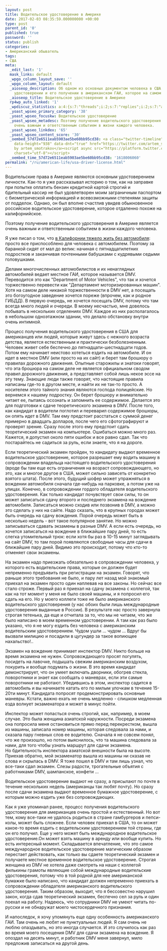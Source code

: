 ```yaml
---
layout: post
title: Водительское удостоверение в Америке
date: 2017-02-03 08:35:59.000000000 +00:00
type: post
parent_id: '0'
published: true
password: ''
status: publish
categories:
- Американский обыватель
tags:
- США
meta:
  _edit_last: '1'
  mask_links: default
  _wpgo_column_layout_save: ''
  _wpgo_column_layout: default
  _aioseop_description: Об одном из основных документом человека в США - водительском
    удостоверении и его получении в американском ГАИ, которое на самом деле DMV.
  _aioseop_title: Водительское удостоверение в Америке
  rp4wp_auto_linked: '1'
  _wpdiscuz_statistics: a:4:{s:7:"threads";i:2;s:7:"replies";i:2;s:7:"authors";i:2;s:14:"recent_authors";a:2:{i:0;O:8:"stdClass":3:{s:20:"comment_author_email";s:25:"artem.smotrakov@gmail.com";s:14:"comment_author";s:5:"artem";s:7:"user_id";s:1:"1";}i:1;O:8:"stdClass":3:{s:20:"comment_author_email";s:21:"irishdrakon@gmail.com";s:14:"comment_author";s:6:"Iren4k";s:7:"user_id";s:1:"0";}}}
  _yoast_wpseo_primary_category: '38'
  _yoast_wpseo_focuskw: Водительское удостоверение
  _yoast_wpseo_metadesc: Поэтому получение водительского удостоверения в Америке является
    очень важным и ответственным событием в жизни каждого человека.
  _yoast_wpseo_linkdex: '65'
  _yoast_wpseo_content_score: '30'
  _oembed_57d72e6511eab5903ae5be60bb95cd38: <a class="twitter-timeline" data-width="625"
    data-height="938" data-dnt="true" href="https://twitter.com/artem_smotrakov?ref_src=twsrc%5Etfw">Tweets
    by artem_smotrakov</a><script async src="https://platform.twitter.com/widgets.js"
    charset="utf-8"></script>
  _oembed_time_57d72e6511eab5903ae5be60bb95cd38: '1618006060'
permalink: "/ru/american-life/usa-driver-license.html"
---
```

Водительские права в Америке являются основным удостоверением личности. Как-то я уже рассказывал историю о том, как на заправке при попытке оплатить бензин кредитной картой строгий и бдительный&nbsp;кассир не был удовлетворен моим заграничным паспортом с биометрической информацией и всевозможными степенями защиты от подделок. Однако, он был вполне счастлив увидев обыкновенное российское водительское удостоверение, которое отдаленно&nbsp;похоже на калифорнийское.

Поэтому получение водительского удостоверения в Америке является очень важным и ответственным событием в жизни каждого человека.

<!--more-->

Я уже писал о том, что [в Калифорнии тяжело жить без автомобиля](http://blog.gypsyengineer.com/american-life/car-in-usa.html): просто все приспособлено для человека с автомобилем. Поэтому за баранкой сидят от мал до велик: начиная с пятнадцатилетних подростков и заканчивая почтенными бабушками с кудрявыми седыми головушками.

Делами многочисленных автомобилистов и их ненаглядных автомобилей ведает местное ГАИ, которое называется DMV. Переводится это как "Department of Motor Vehicles", что так и хочется торжественно перевести как "Департамент моторизированных машин". Хотя на самом деле никакой торжественности в DMV нет, а посещать это богоугодное заведение хочется пореже (впрочем, как и родное ГИБДД). В первую очередь, не хочется посещать DMV, потому что там всегда много людей и очереди. В моему несчастью, мне довелось побывать в нескольких отделениях DMV. Каждое из них располагалось в небольшом одноэтажном здании, что делало обстановку внутри очень&nbsp;интимной.

Процесс получения водительского удостоверения в США для американцев или людей, которые живут здесь с нежного возраста детства, является естественным и практически безболезненным. Человек живет себе беспечно до пятнадцати-шестнадцати годов. Потом ему начинает неистово хотеться ездить на автомобиле. И он идет в местное DMV (или просто&nbsp;на их сайт) и берет там брошюру о правилах дорожного движения. Опытные старожилы и знатоки&nbsp;говорят, что эта брошюра на самом деле не является официальном сводом правил дорожного движения, а представляет собой лишь некое эссе на эту тему. Знающие люди также говорят, что настоящие правила написаны где-то в другом месте, и найти их не так-то просто. А носителем этого тайного знания являются господа полицейские. Но вернемся к нашему подростку. Он берет брошюру и внимательно читает ее, пытаясь осознать и запомнить ее содержимое. Делается это для подготовки к сдаче теоретического экзамена в DMV. После того, как кандидат в водители поглотил и переварил содержимое брошюры, он опять идет в DMV. Там ему предстоит расстаться с суммой денег примерно в&nbsp;двадцать долларов, после чего его сфотографируют и проверят зрение. Сразу после этого ему предстоит сдать теоретический экзамен на компьютере. Ошибаться можно много раз. Кажется, я допустил около пяти ошибок и все равно сдал. Так что постарайтесь не садиться за руль, если знаете, что я на дороге.

Если теоретический экзамен пройден, то кандидату выдают временное водительское удостоверение, которое разрешает ему&nbsp;водить машину в сопровождении владельца настоящего водительского удостоверения (вроде бы там еще есть ограничения на возраст сопровождающего, но это, как и многое другое в США, может сильно зависеть от конкретно взятого штата). После этого, будущий шофер может упражняться в вождении автомобиля сначала где-нибудь на парковке, а потом уже на улицах. Конечно, в сопровождении гордого обладателя водительского удостоверения. Как только кандидат почувствует свои силы, то он может записаться сдачу второго и последнего экзамена на вождение автомобиля. Записаться можно сходив или позвонив в DMV, а можно это сделать у них на сайте. Надо сказать, что в крупных городах может быть очередь на сдачу вождения. Порой очередь может быть в несколько недель - вот такое популярное занятие. Но можно записываться сдавать экзамены в разные DMV. А если есть очередь, но хочется записаться на вождение в ближайшие пару дней, то есть слегка&nbsp;утомительный трюк: если хотя бы раз в 10-15 минут&nbsp;заглядывать на сайт DMV, то там порой появляются свободные часы для сдачи в ближайшие пару дней. Видимо это происходит, потому что кто-то отменяет свои экзамены.

На экзамен надо приезжать обязательно в сопровождении человека, у которого есть водительские права, которые он должен будет непременно предъявить при регистрации на экзамен. Говорят, что раньше этого требования не было, и пару лет назад мой знакомый приехал на экзамен просто один наплевав на все законы. Но сейчас все стало строже. Первый раз я приехал на сдачу экзамена с коллегой, так как на тот момент у меня не было своей машины, и я попросил его сдать на его. Но у моего коллеги тоже не было американского водительского удостоверения (у нас обоих были лишь международные удостоверения выданные в России). В результате нас просто завернула строгая тетенька, да еще и отчитала за то, что мы не читаем, что же было написано в моем временном удостоверении. А там как раз было указано, что я не могу ездить без человека с американским водительским удостоверением. Чудом ушли ... чудом ... Вдруг бы вызвали милицию и посадили в цугундер за такое вопиющее нахальство!..

Экзамен на вождение принимает инспектор DMV. Никто больше на время экзамена не нужен. Сопровождающего&nbsp;просят погулять, посидеть на лавочке,&nbsp;подышать свежим американским воздухом, покурить и вообще подумать о жизни. В это время кандидат демонстрирует, что он умеет включать дворники, обогрев стекла, поворотники и знает как сообщать о маневрах, если эти самые поворотники не работают. Убедившись в этом, инспектор садится в автомобиль и вы начинаете катать его&nbsp;по милым улочкам в течение 15-20ти минут. Кандидата попросят продемонстрировать основные маневры. Кстати, важно ехать не очень медленно - слишком медленная езда волнует экзаменатора и может в минус пойти.

Инспектор может попасться очень строгий, как, например, в моем случае. Это была женщина азиатской наружности. Посреди экзамена она попросила меня остановиться прямо перед перекрестком, вышла из машины, записала номер машины, которая следовала за нами, и сказала пару гневных слов ее водителю. Сначала я не совсем&nbsp;понял, что же произошло, но потом выяснилось, что та машина следовала за нами, для того чтобы узнать маршрут для сдачи экзамена. Но&nbsp;бдительность инспектора азиатской внешности&nbsp;была на высоте. Приехав обратно, мой экзаменатор вышла из машины ни сказав не слова и скрылась в DMV. Я тоже пошел в DMV и там лишь&nbsp;узнал, что все-таки сдал экзамен. Слезы радости, трогательные объятия с работниками DMV, шампанское, конфети ...

Водительское удостоверение выдают не сразу, а присылают по почте в течение нескольких недель (американцы так любят почту). Но сразу после сдачи экзамена выдают временное бумажное удостоверение, с которым можно ездить уже без сопровождающих.

Как я уже упоминал&nbsp;ранее, процесс получения водительского удостоверения для американцев очень простой и естественный. Но вот тем, кому все-таки не удалось родиться в стране гамбургеров и пепси-колы, может быть сложнее. Если человек приехал в США, то он может какое-то время ездить с водительским удостоверением той страны, где он его получил. Еще у него может быть международное водительское удостоверение.Он может взять машину в аренду или вообще купить. Но есть интересный момент. Складывается впечатление, что это самое международное водительское удостоверение магическим образом перестает действовать, как только вы сдаете теоретический экзамен и получаете местное временное водительское удостоверение. Строгая женщина из DMV не хотела даже смотреть на наши с коллегой филькины грамоты являющие собой международные водительские удостоверения, потому что в той родной для нее американской бумажке было написано, что кандидат должен непременно&nbsp;приехать в сопровождении обладателя американского водительского удостоверения. Таким образом, выходит, что я бессовестно нарушил закон, когда сдав теоретический экзамен, беспечно сел за руль и один поехал на работу. Надеюсь, что сотрудники DMV не умеют читать по-русски и не обнаружат моего чистосердечного признания.

И напоследок, я хочу упомянуть еще одну особенность американского ГАИ. Там очень не любят не пунктуальных людей. Я сам очень не люблю опаздывать, но это иногда случается. И это случилось как раз во время моего посещения DMV для сдачи экзамена на вождение. Я опоздал на десять минут, и работник DMV меня завернул, мило предложив записаться на другой день.

